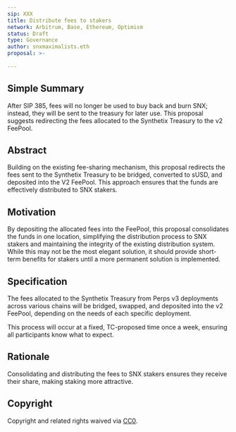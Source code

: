 ```yaml
---
sip: XXX
title: Distribute fees to stakers
network: Arbitrum, Base, Ethereum, Optimism
status: Draft
type: Governance
author: snxmaximalists.eth
proposal: >-
  
---
```


## Simple Summary
After SIP 385, fees will no longer be used to buy back and burn SNX; instead, they will be sent to the treasury for later use. This proposal suggests redirecting the fees allocated to the Synthetix Treasury to the v2 FeePool.

## Abstract
Building on the existing fee-sharing mechanism, this proposal redirects the fees sent to the Synthetix Treasury to be bridged, converted to sUSD, and deposited into the V2 FeePool. This approach ensures that the funds are effectively distributed to SNX stakers.

## Motivation
By depositing the allocated fees into the FeePool, this proposal consolidates the funds in one location, simplifying the distribution process to SNX stakers and maintaining the integrity of the existing distribution system. While this may not be the most elegant solution, it should provide short-term benefits for stakers until a more permanent solution is implemented.

## Specification
The fees allocated to the Synthetix Treasury from Perps v3 deployments across various chains will be bridged, swapped, and deposited into the v2 FeePool, depending on the needs of each specific deployment.

This process will occur at a fixed, TC-proposed time once a week, ensuring all participants know what to expect.

## Rationale
Consolidating and distributing the fees to SNX stakers ensures they receive their share, making staking more attractive.

## Copyright
Copyright and related rights waived via [CC0](https://creativecommons.org/publicdomain/zero/1.0/).
